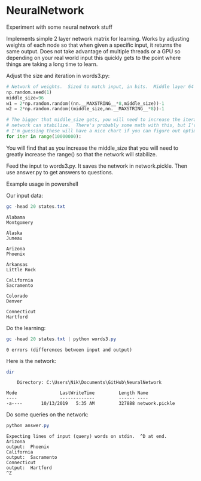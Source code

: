 # NeuralNetwork
Experiment with some neural network stuff

Implements simple 2 layer network matrix for learning.  Works by adjusting weights of each node so that when given a specific input, it returns the same output.  Does not take advantage of multiple threads or a GPU so depending on your real world input this quickly gets to the point where things are taking a long time to learn.

Adjust the size and iteration in words3.py:
```Python
# Network of weights.  Sized to match input, in bits.  Middle layer 64 bits deep.
np.random.seed(1)
middle_size=96
w1 = 2*np.random.random((nn.__MAXSTRING__*8,middle_size))-1
w2 = 2*np.random.random((middle_size,nn.__MAXSTRING__*8))-1

# The bigger that middle_size gets, you will need to increase the iterations so that the
# network can stabilize.  There's probably some math with this, but I've just been experimenting randomly.
# I'm guessing these will have a nice chart if you can figure out optimal values.
for iter in range(10000000):
```
You will find that as you increase the middle_size that you will need to greatly increase the range() so that the network will stabilize.

Feed the input to words3.py.  It saves the network in network.pickle.  Then use answer.py to get answers to questions.


Example usage in powershell

Our input data:
```powershell
gc -head 20 states.txt
```
```text
Alabama
Montgomery

Alaska
Juneau

Arizona
Phoenix

Arkansas
Little Rock

California
Sacramento

Colorado
Denver

Connecticut
Hartford
```

Do the learning:
```powershell
gc -head 20 states.txt | python words3.py
```
```text
0 errors (differences between input and output)
```

Here is the network:
```powershell
dir
```
```text
    Directory: C:\Users\Nik\Documents\GitHub\NeuralNetwork

Mode                LastWriteTime         Length Name
----                -------------         ------ ----
-a----       10/13/2019   5:35 AM         327888 network.pickle
```

Do some queries on the network:
```powershell
python answer.py
```
```text
Expecting lines of input (query) words on stdin.  ^D at end.
Arizona
output:  Phoenix
California
output:  Sacramento
Connecticut
output:  Hartford
^Z
```
